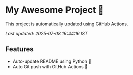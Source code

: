 # My Awesome Project 🚀

This project is automatically updated using GitHub Actions.

_Last updated: 2025-07-08 16:44:16 IST_

## Features
- Auto-update README using Python 🐍
- Auto Git push with GitHub Actions 🤖
